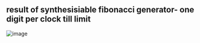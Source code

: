 ## result of synthesisiable fibonacci generator- one digit per clock till limit
![image](https://github.com/user-attachments/assets/0f17c4e9-ed4f-4bab-ae04-7179407ab39c)
